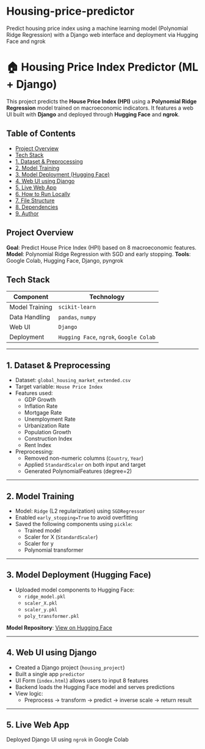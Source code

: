 # Housing-price-predictor
Predict housing price index using a machine learning model (Polynomial Ridge Regression) with a Django web interface and deployment via Hugging Face and ngrok
# 🏠 Housing Price Index Predictor (ML + Django)

This project predicts the **House Price Index (HPI)** using a **Polynomial Ridge Regression** model trained on macroeconomic indicators. It features a web UI built with **Django** and deployed through **Hugging Face** and **ngrok**.


##  Table of Contents

- [Project Overview](#project-overview)
- [Tech Stack](#tech-stack)
- [1. Dataset & Preprocessing](#1-dataset--preprocessing)
- [2. Model Training](#2-model-training)
- [3. Model Deployment (Hugging Face)](#3-model-deployment-hugging-face)
- [4. Web UI using Django](#4-web-ui-using-django)
- [5. Live Web App](#5-live-web-app)
- [6. How to Run Locally](#6-how-to-run-locally)
- [7. File Structure](#7-file-structure)
- [8. Dependencies](#8-dependencies)
- [9. Author](#9-author)



##  Project Overview

 **Goal**: Predict House Price Index (HPI) based on 8 macroeconomic features.
  **Model**: Polynomial Ridge Regression with SGD and early stopping.
 **Tools**: Google Colab, Hugging Face, Django, pyngrok



## Tech Stack

| Component       | Technology         |
|----------------|--------------------|
| Model Training | `scikit-learn`     |
| Data Handling  | `pandas`, `numpy`  |
| Web UI         | `Django`           |
| Deployment     | `Hugging Face`, `ngrok`, `Google Colab` |

---

## 1. Dataset & Preprocessing

- Dataset: `global_housing_market_extended.csv`
- Target variable: `House Price Index`
- Features used:
  - GDP Growth
  - Inflation Rate
  - Mortgage Rate
  - Unemployment Rate
  - Urbanization Rate
  - Population Growth
  - Construction Index
  - Rent Index
- Preprocessing:
  - Removed non-numeric columns (`Country`, `Year`)
  - Applied `StandardScaler` on both input and target
  - Generated PolynomialFeatures (degree=2)

---

## 2. Model Training

- Model: `Ridge` (L2 regularization) using `SGDRegressor`
- Enabled `early_stopping=True` to avoid overfitting
- Saved the following components using `pickle`:
  - Trained model
  - Scaler for X (`StandardScaler`)
  - Scaler for y
  - Polynomial transformer

---

## 3. Model Deployment (Hugging Face)

- Uploaded model components to  Hugging Face:
  - `ridge_model.pkl`
  - `scaler_X.pkl`
  - `scaler_y.pkl`
  - `poly_transformer.pkl`

**Model Repository**: [View on Hugging Face](https://huggingface.co/Umama927/Global-Housing-Market-Analysis)

---

## 4. Web UI using Django

- Created a Django project (`housing_project`)
- Built a single app `predictor`
- UI Form (`index.html`) allows users to input 8 features
- Backend loads the Hugging Face model and serves predictions
- View logic:
  - Preprocess → transform → predict → inverse scale → return result

---

## 5. Live Web App

Deployed Django UI using `ngrok` in Google Colab

 

